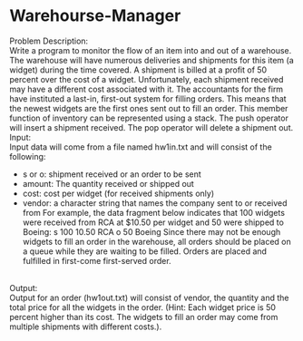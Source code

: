 # Warehourse-Manager

Problem Description:
<br />
Write a program to monitor the flow of an item into and out of a warehouse. The warehouse will have numerous deliveries
and shipments for this item (a widget) during the time covered. A shipment is billed at a profit of 50 percent over the cost
of a widget. Unfortunately, each shipment received may have a different cost associated with it. The accountants for the
firm have instituted a last-in, first-out system for filling orders. This means that the newest widgets are the first ones sent
out to fill an order. This member function of inventory can be represented using a stack. The push operator will insert a
shipment received. The pop operator will delete a shipment out.
<br />
Input:
<br />
Input data will come from a file named hw1in.txt and will consist of the following:
- s or o: shipment received or an order to be sent
- amount: The quantity received or shipped out
- cost: cost per widget (for received shipments only)
- vendor: a character string that names the company sent to or received from
For example, the data fragment below indicates that 100 widgets were received from RCA at $10.50 per widget and 50
were shipped to Boeing:
s 100 10.50 RCA
o 50 Boeing
Since there may not be enough widgets to fill an order in the warehouse, all orders should be placed on a queue while they
are waiting to be filled. Orders are placed and fulfilled in first-come first-served order.
<br />
Output:
<br />
Output for an order (hw1out.txt) will consist of vendor, the quantity and the total price for all the widgets in the order.
(Hint: Each widget price is 50 percent higher than its cost. The widgets to fill an order may come from multiple shipments
with different costs.).
